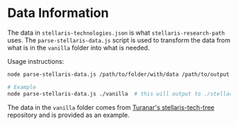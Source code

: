 # Data Information

The data in `stellaris-technologies.json` is what `stellaris-research-path` uses.
The `parse-stellaris-data.js` script is used to transform the data from what is in the `vanilla` folder into what is needed.

Usage instructions:

```bash
node parse-stellaris-data.js /path/to/folder/with/data /path/to/output.json

# Example
node parse-stellaris-data.js ./vanilla  # this will output to ./stellaris-technologies.json by default.
```

The data in the `vanilla` folder comes from [Turanar's stellaris-tech-tree](https://github.com/turanar/stellaris-tech-tree) repository and is provided as an example.
